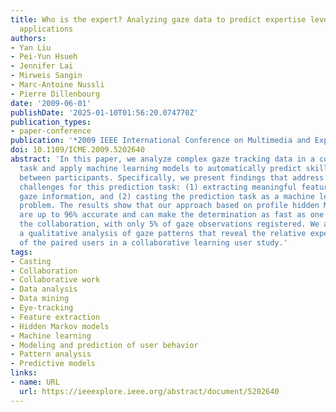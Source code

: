 ```yaml
---
title: Who is the expert? Analyzing gaze data to predict expertise level in collaborative
  applications
authors:
- Yan Liu
- Pei-Yun Hsueh
- Jennifer Lai
- Mirweis Sangin
- Marc-Antoine Nussli
- Pierre Dillenbourg
date: '2009-06-01'
publishDate: '2025-01-10T01:56:20.074770Z'
publication_types:
- paper-conference
publication: '*2009 IEEE International Conference on Multimedia and Expo*'
doi: 10.1109/ICME.2009.5202640
abstract: 'In this paper, we analyze complex gaze tracking data in a collaborative
  task and apply machine learning models to automatically predict skill-level differences
  between participants. Specifically, we present findings that address the two primary
  challenges for this prediction task: (1) extracting meaningful features from the
  gaze information, and (2) casting the prediction task as a machine learning (ML)
  problem. The results show that our approach based on profile hidden Markov models
  are up to 96% accurate and can make the determination as fast as one minute into
  the collaboration, with only 5% of gaze observations registered. We also provide
  a qualitative analysis of gaze patterns that reveal the relative expertise level
  of the paired users in a collaborative learning user study.'
tags:
- Casting
- Collaboration
- Collaborative work
- Data analysis
- Data mining
- Eye-tracking
- Feature extraction
- Hidden Markov models
- Machine learning
- Modeling and prediction of user behavior
- Pattern analysis
- Predictive models
links:
- name: URL
  url: https://ieeexplore.ieee.org/abstract/document/5202640
---
```

